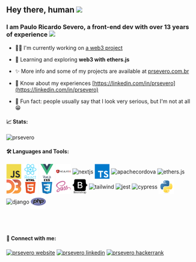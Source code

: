 <h2>Hey there, human <img src="https://media.giphy.com/media/BMaE0wCQhcJj2/giphy.gif" width="50" /></h2>
<h3>I am Paulo Ricardo Severo, a front-end dev with over 13 years of experience <img src="https://media.giphy.com/media/aNqEFrYVnsS52/giphy.gif" width="60" /></h3>
 
- 👨‍💻 I'm currently working on [a web3 project](https://github.com/prsevero/ethers.js)  
  
- 🌱 Learning and exploring **web3 with ethers.js**  
  
- ✨ More info and some of my projects are available at [prsevero.com.br](https://prsevero.com.br)  
  
- 📃 Know about my experiences [https://linkedin.com/in/prsevero](https://linkedin.com/in/prsevero)  
  
- 🤪 Fun fact: people usually say that I look very serious, but I'm not at all 😁

<h4>📈 Stats:</h4>  
<p><img src="https://github-readme-stats.vercel.app/api/top-langs?username=prsevero&theme=gruvbox&text_color=FFF&border_radius=0&hide=&show_icons=true&locale=en&layout=compact" alt="prsevero" /></p>  

<h4>🛠️ Languages and Tools:</h4>  
<p>
  <img src="https://raw.githubusercontent.com/devicons/devicon/master/icons/javascript/javascript-original.svg" alt="javascript" title="Javascript" width="40" align="center" />
  <img src="https://raw.githubusercontent.com/devicons/devicon/master/icons/react/react-original-wordmark.svg" alt="react" title="React" width="40" align="center" />
  <img src="https://raw.githubusercontent.com/devicons/devicon/master/icons/vuejs/vuejs-original-wordmark.svg" alt="vuejs" title="VueJS" width="40" align="center" />
  <img src="https://raw.githubusercontent.com/devicons/devicon/master/icons/angularjs/angularjs-original-wordmark.svg" alt="angularjs" title="AngularJS" width="40" align="center" />
  <img src="https://cdn.worldvectorlogo.com/logos/nextjs-2.svg" alt="nextjs" title="NextJS" width="40" align="center" />
  <img src="https://raw.githubusercontent.com/devicons/devicon/master/icons/typescript/typescript-original.svg" alt="typescript" title="Typescript" width="40" align="center" />
  <img src="https://www.vectorlogo.zone/logos/apache_cordova/apache_cordova-icon.svg" alt="apachecordova" title="Apache Cordova" width="40" align="center" />
  <img src="https://ethers.org/static/logo.png" alt="ethers.js" title="Ethers.JS" width="40" align="center" />
  <img src="https://raw.githubusercontent.com/devicons/devicon/master/icons/d3js/d3js-original.svg" alt="d3js" title="d3js" width="40" align="center" />
  <img src="https://raw.githubusercontent.com/devicons/devicon/master/icons/html5/html5-original-wordmark.svg" alt="html5" title="HTML5" width="40" align="center" />
  <img src="https://raw.githubusercontent.com/devicons/devicon/master/icons/css3/css3-original-wordmark.svg" alt="css3" title="CSS3" width="40" align="center" />
  <img src="https://raw.githubusercontent.com/devicons/devicon/master/icons/sass/sass-original.svg" alt="sass" title="SASS" width="40" align="center" />
  <img src="https://raw.githubusercontent.com/devicons/devicon/master/icons/bootstrap/bootstrap-plain-wordmark.svg" alt="Bootstrap" title="bootstrap" width="40" align="center" />
  <img src="https://www.vectorlogo.zone/logos/tailwindcss/tailwindcss-icon.svg" alt="tailwind" title="Tailwind" width="40" align="center" />

  <img src="https://www.vectorlogo.zone/logos/jestjsio/jestjsio-icon.svg" alt="jest" title="Jest" width="40" align="center" />
  <img src="https://raw.githubusercontent.com/simple-icons/simple-icons/6e46ec1fc23b60c8fd0d2f2ff46db82e16dbd75f/icons/cypress.svg" alt="cypress" title="Cypress" width="40" align="center" />
  <img src="https://raw.githubusercontent.com/devicons/devicon/master/icons/python/python-original.svg" alt="python" title="Python" width="40" align="center" />
  <img src="https://cdn.worldvectorlogo.com/logos/django.svg" alt="django" title="Django" width="40" align="center" />
  <img src="https://raw.githubusercontent.com/devicons/devicon/master/icons/php/php-original.svg" alt="php" title="PHP" width="40" align="center" />
</p>  

<h6>&nbsp;</h6>
<h4>🔗 Connect with me:</h4> 
<p> 
<a href="https://prsevero.com.br" target="blank"><img align="center" src="https://img.shields.io/badge/website-black.svg?&style=for-the-badge&logo=alchemy&logoColor=white" alt="prsevero website" /></a>  
<a href="https://linkedin.com/in/prsevero" target="blank"><img align="center" src="https://img.shields.io/badge/linkedin-%230077B5.svg?&style=for-the-badge&logo=linkedin&logoColor=white" alt="prsevero linkedin" /></a>  
<a href="https://www.hackerrank.com/prsevero" target="blank"><img align="center" src="https://img.shields.io/badge/hackerrank-39414E?style=for-the-badge&logo=hackerrank" alt="prsevero hackerrank" /></a>  
</p>  